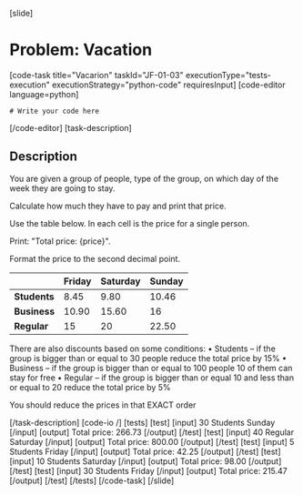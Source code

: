 [slide]
# Problem: Vacation
[code-task title="Vacarion" taskId="JF-01-03" executionType="tests-execution" executionStrategy="python-code" requiresInput]
[code-editor language=python]
```
# Write your code here
```
[/code-editor]
[task-description]
## Description

You are given a group of people, type of the group, on which day of the week they are going to stay. 

Calculate how much they have to pay and print that price. 

Use the table below. In each cell is the price for a single person. 

Print: "Total price: {price}". 

Format the price to the second decimal point.

|  | **Friday** | **Saturday** | **Sunday** |
| --- | --- | --- | --- |
| **Students** | 8.45 | 9.80 | 10.46 |
| **Business** | 10.90 | 15.60 | 16 |
| **Regular** | 15 | 20 | 22.50 |

There are also discounts based on some conditions:
•	Students – if the group is bigger than or equal to 30 people reduce the total price by 15%
•	Business – if the group is bigger than or equal to  100 people 10 of them can stay for free
•	Regular – if the group is bigger than or equal 10 and less than or equal to 20 reduce the total price by 5% 

You should reduce the prices in that EXACT order

[/task-description]
[code-io /]
[tests]
[test]
[input]
30
Students
Sunday
[/input]
[output]
Total price: 266.73
[/output]
[/test]
[test]
[input]
40
Regular
Saturday
[/input]
[output]
Total price: 800.00
[/output]
[/test]
[test]
[input]
5
Students
Friday
[/input]
[output]
Total price: 42.25
[/output]
[/test]
[test]
[input]
10
Students
Saturday
[/input]
[output]
Total price: 98.00
[/output]
[/test]
[test]
[input]
30
Students
Friday
[/input]
[output]
Total price: 215.47
[/output]
[/test]
[/tests]
[/code-task]
[/slide]
